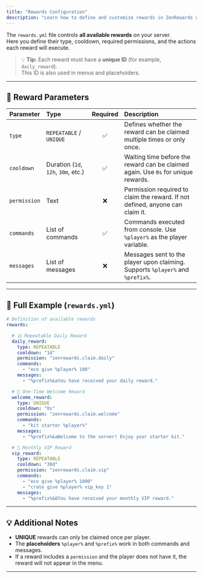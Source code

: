 ```yaml
---
title: "Rewards Configuration"
description: "Learn how to define and customize rewards in ZenRewards using the rewards.yml file."
---
```


The `rewards.yml` file controls **all available rewards** on your server.  
Here you define their type, cooldown, required permissions, and the actions each reward will execute.

> 💡 **Tip:** Each reward must have a **unique ID** (for example, `daily_reward`).  
> This ID is also used in menus and placeholders.

---

## 🔧 Reward Parameters

| Parameter | Type | Required | Description |
| :--- | :--- | :---: | :--- |
| `type` | `REPEATABLE` / `UNIQUE` | ✅ | Defines whether the reward can be claimed multiple times or only once. |
| `cooldown` | Duration (`1d`, `12h`, `30m`, etc.) | ✅ | Waiting time before the reward can be claimed again. Use `0s` for unique rewards. |
| `permission` | Text | ❌ | Permission required to claim the reward. If not defined, anyone can claim it. |
| `commands` | List of commands | ✅ | Commands executed from console. Use `%player%` as the player variable. |
| `messages` | List of messages | ❌ | Messages sent to the player upon claiming. Supports `%player%` and `%prefix%`. |

---

## 🧩 Full Example (`rewards.yml`)

```yaml
# Definition of available rewards
rewards:

  # 🌞 Repeatable Daily Reward
  daily_reward:
    type: REPEATABLE
    cooldown: "1d"
    permission: "zenrewards.claim.daily"
    commands:
      - "eco give %player% 100"
    messages:
      - "%prefix%&aYou have received your daily reward."

  # 🎁 One-Time Welcome Reward
  welcome_reward:
    type: UNIQUE
    cooldown: "0s"
    permission: "zenrewards.claim.welcome"
    commands:
      - "kit starter %player%"
    messages:
      - "%prefix%&aWelcome to the server! Enjoy your starter kit."

  # 💎 Monthly VIP Reward
  vip_reward:
    type: REPEATABLE
    cooldown: "30d"
    permission: "zenrewards.claim.vip"
    commands:
      - "eco give %player% 1000"
      - "crate give %player% vip_key 1"
    messages:
      - "%prefix%&6You have received your monthly VIP reward."
````

---

## 💡 Additional Notes

* **UNIQUE** rewards can only be claimed once per player.
* The **placeholders** `%player%` and `%prefix%` work in both commands and messages.
* If a reward includes a `permission` and the player does not have it, the reward will not appear in the menu.

---
